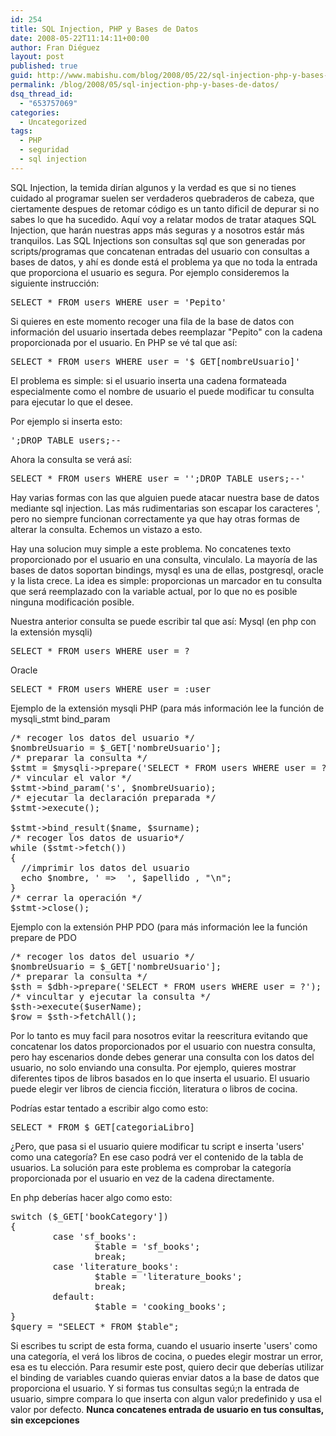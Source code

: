 ```yaml
---
id: 254
title: SQL Injection, PHP y Bases de Datos
date: 2008-05-22T11:14:11+00:00
author: Fran Diéguez
layout: post
published: true
guid: http://www.mabishu.com/blog/2008/05/22/sql-injection-php-y-bases-de-datos
permalink: /blog/2008/05/sql-injection-php-y-bases-de-datos/
dsq_thread_id:
  - "653757069"
categories:
  - Uncategorized
tags:
  - PHP
  - seguridad
  - sql injection
---
```

SQL Injection, la temida dirían algunos y la verdad es que si no tienes cuidado al programar suelen ser verdaderos quebraderos de cabeza, que ciertamente despues de retomar código es un tanto dificil de depurar si no sabes lo que ha sucedido.
Aquí voy a relatar modos de tratar ataques SQL Injection, que har&aacute;n nuestras apps m&aacute;s seguras y a nosotros est&aacute;r m&aacute;s tranquilos.
Las SQL Injections son consultas sql que son generadas por scripts/programas que concatenan entradas del usuario con consultas a bases de datos, y ahí es donde est&aacute; el problema ya que no toda la entrada que proporciona el usuario es segura.
Por ejemplo consideremos la siguiente instrucción:
<pre lang="SQL">SELECT * FROM users WHERE user = 'Pepito'</pre>
Si quieres en este momento recoger una fila de la base de datos con información del usuario insertada debes reemplazar "Pepito" con la cadena proporcionada por el usuario.
En PHP se vé tal que así:
<pre lang="SQL">SELECT * FROM users WHERE user = '$_GET[nombreUsuario]'</pre>
El problema es simple: si el usuario inserta una cadena formateada especialmente como el nombre de usuario  el puede modificar tu consulta para ejecutar lo que el desee.

Por ejemplo si inserta esto:
<pre lang="PHP">';DROP TABLE users;--</pre>
Ahora la consulta se ver&aacute; así:
<pre lang="SQL">SELECT * FROM users WHERE user = '';DROP TABLE users;--'</pre>
Hay varias formas con las que alguien puede atacar nuestra base de datos mediante sql injection. Las m&aacute;s rudimentarias son escapar los caracteres ', pero no siempre funcionan correctamente ya que hay otras formas de alterar la consulta. Echemos un vistazo a esto.

Hay una solucion muy simple a este problema. No concatenes texto proporcionado por el usuario en una consulta, vinculalo. La mayoría de las bases de datos soportan bindings, mysql es una de ellas, postgresql, oracle y la lista crece. La idea es simple: proporcionas un marcador en tu consulta que ser&aacute; reemplazado con la variable actual, por lo que no es posible ninguna modificación posible.

Nuestra anterior consulta se puede escribir tal que así:
Mysql (en php con la extensión mysqli)
<pre lang="SQL">SELECT * FROM users WHERE user = ?</pre>
Oracle
<pre lang="SQL">SELECT * FROM users WHERE user = :user</pre>
Ejemplo de la extensión mysqli PHP (para m&aacute;s información lee la función de mysqli_stmt bind_param
<pre lang="php">/* recoger los datos del usuario */
$nombreUsuario = $_GET['nombreUsuario'];
/* preparar la consulta */
$stmt = $mysqli->prepare('SELECT * FROM users WHERE user = ?');
/* vincular el valor */
$stmt->bind_param('s', $nombreUsuario);
/* ejecutar la declaración preparada */
$stmt->execute();

$stmt->bind_result($name, $surname);
/* recoger los datos de usuario*/
while ($stmt->fetch())
{
  //imprimir los datos del usuario
  echo $nombre, ' =>  ', $apellido , "\n";
}
/* cerrar la operación */
$stmt->close();</pre>
Ejemplo con la extensión PHP PDO (para m&aacute;s información lee la función prepare de PDO
<pre lang="php">/* recoger los datos del usuario */
$nombreUsuario = $_GET['nombreUsuario'];
/* preparar la consulta */
$sth = $dbh->prepare('SELECT * FROM users WHERE user = ?');
/* vincultar y ejecutar la consulta */
$sth->execute($userName);
$row = $sth->fetchAll();</pre>
Por lo tanto es muy facil para nosotros evitar la reescritura evitando que concatenar los datos proporcionados por el usuario con nuestra consulta, pero hay escenarios donde debes generar una consulta con los datos del usuario, no solo enviando una consulta. Por ejemplo, quieres mostrar diferentes tipos de libros basados en lo que inserta el usuario. El usuario puede elegir ver libros de ciencia ficción, literatura o libros de cocina.

Podrías estar tentado a escribir algo como esto:
<pre lang="SLQ">SELECT * FROM $_GET[categoriaLibro]</pre>
¿Pero, que pasa si el usuario quiere modificar tu script e inserta 'users' como una categoría? En ese caso podr&aacute; ver el contenido de la tabla de usuarios. La solución para este problema es comprobar la categoría proporcionada por el usuario en vez de la cadena directamente.

En php deberías hacer algo como esto:
<pre lang="php">switch ($_GET['bookCategory'])
{
        case 'sf_books':
                $table = 'sf_books';
                break;
        case 'literature_books':
                $table = 'literature_books';
                break;
        default:
                $table = 'cooking_books';
}
$query = "SELECT * FROM $table";</pre>
Si escribes tu script de esta forma, cuando el usuario inserte 'users' como una categoría, el ver&aacute; los libros de cocina, o puedes elegir mostrar un error, esa es tu elección.
Para resumir este post, quiero decir que deberías utilizar el binding de variables cuando quieras enviar datos a la base de datos que proporciona el usuario. Y si formas tus consultas segú;n la entrada de usuario, simpre compara lo que inserta con algun valor predefinido y usa el valor por defecto.
<strong>Nunca concatenes entrada de usuario en tus consultas, sin excepciones</strong>

